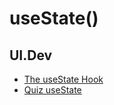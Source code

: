 # useState()

## UI.Dev

- [The useState Hook](https://platform.ui.dev/courses/783092/lectures/14214765)
- [Quiz useState](https://platform.ui.dev/courses/783092/lectures/14214770)
